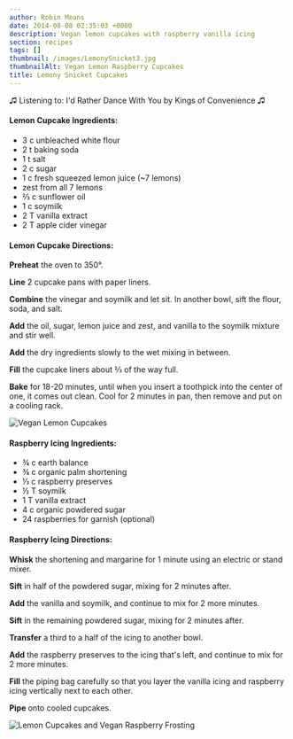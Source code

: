 ```yaml
---
author: Robin Means
date: 2014-08-08 02:35:03 +0000
description: Vegan lemon cupcakes with raspberry vanilla icing
section: recipes
tags: []
thumbnail: /images/LemonySnicket3.jpg
thumbnailAlt: Vegan Lemon Raspberry Cupcakes
title: Lemony Snicket Cupcakes
---
```


♫&nbsp;Listening to: I'd Rather Dance With You by Kings of Convenience ♫

#### Lemon Cupcake Ingredients:

- 3 c unbleached white flour
- 2 t baking soda
- 1 t salt
- 2 c sugar
- 1 c fresh squeezed lemon juice (~7 lemons)
- zest from all 7 lemons
- ⅔ c sunflower oil
- 1 c soymilk
- 2 T vanilla extract
- 2 T apple cider vinegar



#### Lemon Cupcake Directions:

**Preheat** the oven to 350°.

**Line** 2 cupcake pans with paper liners.

**Combine** the vinegar and soymilk and let sit. In another bowl, sift the flour, soda, and salt.

**Add** the oil, sugar, lemon juice and zest, and vanilla to the soymilk mixture and stir well.

**Add** the dry ingredients slowly to the wet mixing in between.

**Fill** the cupcake liners about ⅔ of the way full.

**Bake** for 18-20 minutes, until when you insert a toothpick into the center of one, it comes out clean. Cool for 2 minutes in pan, then remove and put on a cooling rack.

![Vegan Lemon Cupcakes](/images/LemonySnicket5.jpg)



#### Raspberry Icing Ingredients:

- ¾ c earth balance
- ¾ c organic palm shortening
- ⅓ c raspberry preserves
- ½ T soymilk
- 1 T vanilla extract
- 4 c organic powdered sugar
- 24 raspberries for garnish (optional)



#### Raspberry Icing Directions:

**Whisk** the shortening and margarine for 1 minute using an electric or stand mixer.

**Sift** in half of the powdered sugar, mixing for 2 minutes after.

**Add** the vanilla and soymilk, and continue to mix for 2 more minutes.

**Sift** in the remaining powdered sugar, mixing for 2 minutes after.

**Transfer** a third to a half of the icing to another bowl.

**Add** the raspberry preserves to the icing that's left, and continue to mix for 2 more minutes.

**Fill** the piping bag carefully so that you layer the vanilla icing and raspberry icing vertically next to each other.

**Pipe** onto cooled cupcakes.

![Lemon Cupcakes and Vegan Raspberry Frosting](/images/LemonySnicket4.jpg)

